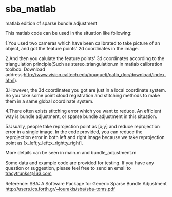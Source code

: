 # sba_matlab
matlab edition of sparse bundle adjustment

This matlab code can be used in the situation like following:

1.You used two cameras which have been calibrated to take picture of an object, and got the feature points' 2d coordinates in the image.

2.And then you calulate the feature points' 3d coordinates according to the triangulation principle(Such as stereo_triangulation.m in matlab calibration toolbox.
Download address:http://www.vision.caltech.edu/bouguetj/calib_doc/download/index.html). 

3.However, the 3d coordinates you got are just in a local coordinate system. So you take some point cloud registration and stitching methods to make them in a same global coordinate system.

4.There often exists stitching error which you want to reduce. An efficient way is bundle adjustment, or sparse bundle adjustment in this situation.

5.Usually, people take reprojection point as [x;y] and reduce reprojection error in a single image. In the code provided, you can reduce the reprojection error in both left and right image because we take reprojection point as [x_left;y_left;x_right;y_right].
 
 More details can be seen in main.m and bundle_adjustment.m
 
 
 Some data and example code are provided for testing. 
 If you have any question or suggestion, please feel free to send an email to tracytrunks@163.com

Reference:  SBA: A Software Package for Generic Sparse Bundle Adjustment http://users.ics.forth.gr/~lourakis/sba/sba-toms.pdf
